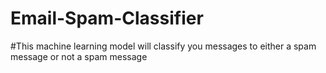 # Email-Spam-Classifier

#This machine learning model will classify you messages to either a spam message or not a spam message
